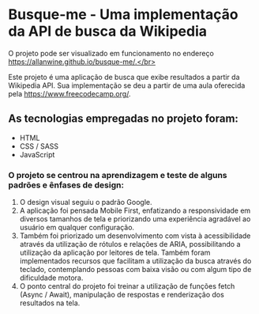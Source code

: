 # Busque-me - Uma implementação da API de busca da Wikipedia

O projeto pode ser visualizado em funcionamento no endereço https://allanwine.github.io/busque-me/.</br>

Este projeto é uma aplicação de busca que exibe resultados a partir da Wikipedia API. Sua implementação se deu a partir de uma aula oferecida pela https://www.freecodecamp.org/.
</br>
## As tecnologias empregadas no projeto foram:
* HTML
* CSS / SASS
* JavaScript
### O projeto se centrou na aprendizagem e teste de alguns padrões e ênfases de design: 
1. O design visual seguiu o padrão Google.
2. A aplicação foi pensada Mobile First, enfatizando a responsividade em diversos tamanhos de tela e priorizando uma experiência agradável ao usuário em qualquer configuração.
3. Também foi priorizado um desenvolvimento com vista à acessibilidade através da utilização de rótulos e relações de ARIA, possibilitando a utilização da aplicação por leitores de tela. Também foram implementados recursos que facilitam a utilização da busca através do teclado, contemplando pessoas com baixa visão ou com algum tipo de dificuldade motora.
4. O ponto central do projeto foi treinar a utilização de funções fetch (Async / Await), manipulação de respostas e renderização dos resultados na tela.

